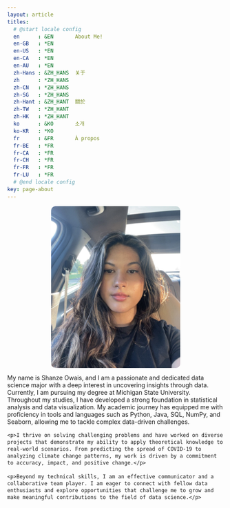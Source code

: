 ```yaml
---
layout: article
titles:
  # @start locale config
  en      : &EN       About Me!
  en-GB   : *EN
  en-US   : *EN
  en-CA   : *EN
  en-AU   : *EN
  zh-Hans : &ZH_HANS  关于
  zh      : *ZH_HANS
  zh-CN   : *ZH_HANS
  zh-SG   : *ZH_HANS
  zh-Hant : &ZH_HANT  關於
  zh-TW   : *ZH_HANT
  zh-HK   : *ZH_HANT
  ko      : &KO       소개
  ko-KR   : *KO
  fr      : &FR       À propos
  fr-BE   : *FR
  fr-CA   : *FR
  fr-CH   : *FR
  fr-FR   : *FR
  fr-LU   : *FR
  # @end locale config
key: page-about
---
```


<style>
.img-rounded {
    width: 300px; /* Adjust the width as needed */
    height: auto; /* Maintain aspect ratio */
    border-radius: 10px; /* Rounded corners */
    display: block; /* Ensure proper spacing and centering */
    margin: 0 auto; /* Center align horizontally */
}
</style>

<div style="text-align: center;">
    <img src="assets/IMG_2248.jpg" alt="Shanze" class="img-rounded">
</div>

<div class="about-me">
    <p>My name is Shanze Owais, and I am a passionate and dedicated data science major with a deep interest in uncovering insights through data. Currently, I am pursuing my degree at Michigan State University. Throughout my studies, I have developed a strong foundation in statistical analysis and data visualization. My academic journey has equipped me with proficiency in tools and languages such as Python, Java, SQL, NumPy, and Seaborn, allowing me to tackle complex data-driven challenges.</p>

    <p>I thrive on solving challenging problems and have worked on diverse projects that demonstrate my ability to apply theoretical knowledge to real-world scenarios. From predicting the spread of COVID-19 to analyzing climate change patterns, my work is driven by a commitment to accuracy, impact, and positive change.</p>

    <p>Beyond my technical skills, I am an effective communicator and a collaborative team player. I am eager to connect with fellow data enthusiasts and explore opportunities that challenge me to grow and make meaningful contributions to the field of data science.</p>
</div>
